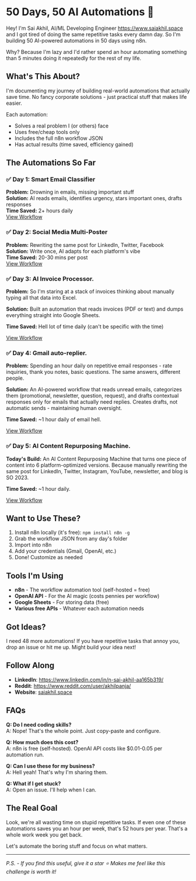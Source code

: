# 50 Days, 50 AI Automations 🚀

Hey! I'm Sai Akhil, AI/ML Developing Engineer https://www.saiakhil.space and I got tired of doing the same repetitive tasks every damn day. So I'm building 50 AI-powered automations in 50 days using n8n.

Why? Because I'm lazy and I'd rather spend an hour automating something than 5 minutes doing it repeatedly for the rest of my life.

## What's This About?

I'm documenting my journey of building real-world automations that actually save time. No fancy corporate solutions - just practical stuff that makes life easier.

Each automation:
- Solves a real problem I (or others) face
- Uses free/cheap tools only
- Includes the full n8n workflow JSON
- Has actual results (time saved, efficiency gained)

## The Automations So Far

### ✅ Day 1: Smart Email Classifier
**Problem:** Drowning in emails, missing important stuff  
**Solution:** AI reads emails, identifies urgency, stars important ones, drafts responses  
**Time Saved:** 2+ hours daily  
[View Workflow](https://github.com/SaiAkhil066/n8n_50-50_challenge/blob/main/Day1_Smart_Email_Classifier.json)

### ✅ Day 2: Social Media Multi-Poster  
**Problem:** Rewriting the same post for LinkedIn, Twitter, Facebook  
**Solution:** Write once, AI adapts for each platform's vibe  
**Time Saved:** 20-30 mins per post  
[View Workflow](https://github.com/SaiAkhil066/n8n_50-50_challenge/blob/main/Day2_Social_media_Multi_Posting_.json)

### ✅ Day 3: AI Invoice Processor.
**Problem:** So I'm staring at a stack of invoices thinking about manually typing all that data into Excel.

**Solution:** Built an automation that reads invoices (PDF or text) and dumps everything straight into Google Sheets.

**Time Saved:** Hell lot of time daily (can't be specific with the time)

[View Workflow](https://github.com/SaiAkhil066/n8n_50-50_challenge/blob/main/Day3_AI_Invoice_Processor.json)

### ✅ Day 4: Gmail auto-replier.
**Problem:** Spending an hour daily on repetitive email responses - rate inquiries, thank you notes, basic questions. The same answers, different people.

**Solution:** An AI-powered workflow that reads unread emails, categorizes them (promotional, newsletter, question, request), and drafts contextual responses only for emails that actually need replies. Creates drafts, not automatic sends - maintaining human oversight.

**Time Saved:** ~1 hour daily of email hell.

[View Workflow](https://github.com/SaiAkhil066/n8n_50-50_challenge/blob/main/Day_4__Gmail_Auto_Replier.json)

### ✅ Day 5: AI Content Repurposing Machine.
**Today's Build:** An AI Content Repurposing Machine that turns one piece of content into 6 platform-optimized versions. Because manually rewriting the same post for LinkedIn, Twitter, Instagram, YouTube, newsletter, and blog is SO 2023.

**Time Saved:** ~1 hour daily.

[View Workflow](https://github.com/SaiAkhil066/n8n_50-50_challenge/blob/main/Day_5__AI_Content_Repurposing_Machine.json)


## Want to Use These?

1. Install n8n locally (it's free): `npm install n8n -g`
2. Grab the workflow JSON from any day's folder
3. Import into n8n
4. Add your credentials (Gmail, OpenAI, etc.)
5. Done! Customize as needed

## Tools I'm Using

- **n8n** - The workflow automation tool (self-hosted = free)
- **OpenAI API** - For the AI magic (costs pennies per workflow)
- **Google Sheets** - For storing data (free)
- **Various free APIs** - Whatever each automation needs

## Got Ideas?

I need 48 more automations! If you have repetitive tasks that annoy you, drop an issue or hit me up. Might build your idea next!

## Follow Along

- **LinkedIn**: https://www.linkedin.com/in/n-sai-akhil-aa165b319/
- **Reddit**: https://www.reddit.com/user/akhilpanja/
- **Website**: [saiakhil.space](https://saiakhil.space)

## FAQs

**Q: Do I need coding skills?**  
A: Nope! That's the whole point. Just copy-paste and configure.

**Q: How much does this cost?**  
A: n8n is free (self-hosted). OpenAI API costs like $0.01-0.05 per automation run.

**Q: Can I use these for my business?**  
A: Hell yeah! That's why I'm sharing them.

**Q: What if I get stuck?**  
A: Open an issue. I'll help when I can.

## The Real Goal

Look, we're all wasting time on stupid repetitive tasks. If even one of these automations saves you an hour per week, that's 52 hours per year. That's a whole work week you get back.

Let's automate the boring stuff and focus on what matters.

---

*P.S. - If you find this useful, give it a star ⭐ Makes me feel like this challenge is worth it!*
